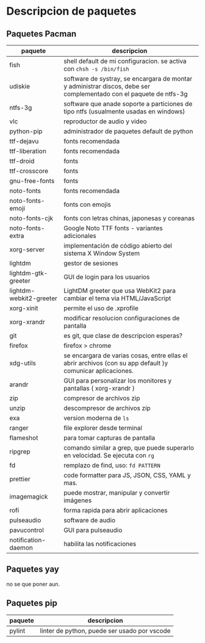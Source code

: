# Descripcion de paquetes

## Paquetes Pacman

| paquete | descripcion |
|-|-|
| fish | shell default de mi configuracion. se activa con ```chsh -s /bin/fish``` |
| udiskie | software de systray, se encargara de montar y administrar discos, debe ser complementado con el paquete de ntfs-3g |
| ntfs-3g | software que anade soporte a particiones de tipo ntfs (usualmente usadas en windows) |
| vlc | reproductor de audio y video |
| python-pip | administrador de paquetes default de python |
| ttf-dejavu | fonts recomendada |
| ttf-liberation | fonts recomendada |
| ttf-droid | fonts |
| ttf-crosscore | fonts |
| gnu-free-fonts | fonts |
| noto-fonts | fonts recomendada |
| noto-fonts-emoji | fonts con emojis |
| noto-fonts-cjk | fonts con letras chinas, japonesas y coreanas |
| noto-fonts-extra | Google Noto TTF fonts - variantes adicionales |
| xorg-server | implementación de código abierto del sistema X Window System |
| lightdm | gestor de sesiones |
| lightdm-gtk-greeter | GUI de login para los usuarios |
| lightdm-webkit2-greeter | LightDM greeter que usa WebKit2 para cambiar el tema via HTML/JavaScript |
| xorg-xinit | permite el uso de .xprofile |
| xorg-xrandr | modificar resolucion configuraciones de pantalla |
| git | es git, que clase de descripcion esperas? |
| firefox | firefox > chrome |
| xdg-utils | se encargara de varias cosas, entre ellas el abrir archivos (con su app default )y comunicar aplicaciones. |
| arandr | GUI para personalizar los monitores y pantallas ( xorg-xrandr ) |
| zip | compresor de archivos zip |
| unzip | descompresor de archivos zip |
| exa | version moderna de ```ls``` |
| ranger | file explorer desde terminal |
| flameshot | para tomar capturas de pantalla |
| ripgrep | comando similar a grep, que puede superarlo en velocidad. Se ejecuta con ```rg``` |
| fd | remplazo de find, uso: ```fd PATTERN``` |
| prettier | code formatter para JS, JSON, CSS, YAML y mas. |
| imagemagick | puede mostrar, manipular y convertir imágenes |
| rofi | forma rapida para abrir aplicaciones |
| pulseaudio | software de audio |
| pavucontrol | GUI para pulseaudio |
| notification-daemon | habilita las notificaciones |

## Paquetes yay

no se que poner aun.

## Paquetes pip

|paquete|descripcion|
|-|-|
|pylint|linter de python, puede ser usado por vscode|
